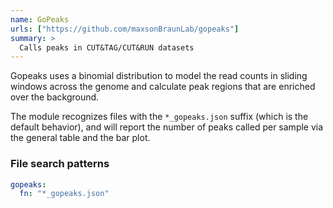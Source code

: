 ```yaml
---
name: GoPeaks
urls: ["https://github.com/maxsonBraunLab/gopeaks"]
summary: >
  Calls peaks in CUT&TAG/CUT&RUN datasets
---
```


Gopeaks uses a binomial distribution to model the read counts in sliding windows across
the genome and calculate peak regions that are enriched over the background.

The module recognizes files with the `*_gopeaks.json` suffix (which is the default behavior), and will report
the number of peaks called per sample via the general table and the bar plot.

### File search patterns

```yaml
gopeaks:
  fn: "*_gopeaks.json"
```
